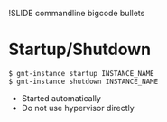 !SLIDE commandline bigcode bullets

# Startup/Shutdown

    $ gnt-instance startup INSTANCE_NAME
    $ gnt-instance shutdown INSTANCE_NAME

* Started automatically
* Do not use hypervisor directly
